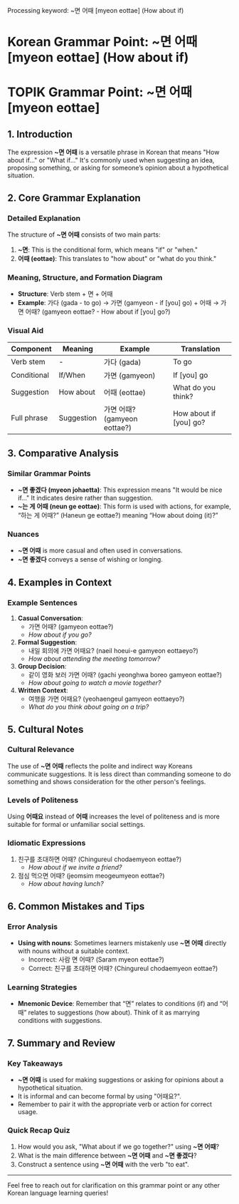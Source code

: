 Processing keyword: ~면 어때 [myeon eottae] (How about if)
# Korean Grammar Point: ~면 어때 [myeon eottae] (How about if)
# TOPIK Grammar Point: ~면 어때 [myeon eottae]
## 1. Introduction
The expression **~면 어때** is a versatile phrase in Korean that means "How about if..." or "What if..." It's commonly used when suggesting an idea, proposing something, or asking for someone’s opinion about a hypothetical situation.
## 2. Core Grammar Explanation
### Detailed Explanation
The structure of **~면 어때** consists of two main parts:
1. **~면**: This is the conditional form, which means "if" or "when."
2. **어때 (eottae)**: This translates to "how about" or "what do you think."
### Meaning, Structure, and Formation Diagram
- **Structure**: Verb stem + 면 + 어때
- **Example**: 가다 (gada - to go) → 가면 (gamyeon - if [you] go) + 어때 → 가면 어때? (gamyeon eottae? - How about if [you] go?)
### Visual Aid
| Component    | Meaning         | Example                                     | Translation                   |
|--------------|-----------------|---------------------------------------------|-------------------------------|
| Verb stem    | -               | 가다 (gada)                                 | To go                         |
| Conditional  | If/When         | 가면 (gamyeon)                             | If [you] go                   |
| Suggestion   | How about       | 어때 (eottae)                             | What do you think?           |
| Full phrase  | Suggestion      | 가면 어때? (gamyeon eottae?)             | How about if [you] go?       |
## 3. Comparative Analysis
### Similar Grammar Points
- **~면 좋겠다 (myeon johaetta)**: This expression means "It would be nice if..." It indicates desire rather than suggestion.
- **~는 게 어때 (neun ge eottae)**: This form is used with actions, for example, “하는 게 어때?” (Haneun ge eottae?) meaning “How about doing (it)?”
### Nuances
- **~면 어때** is more casual and often used in conversations. 
- **~면 좋겠다** conveys a sense of wishing or longing.
## 4. Examples in Context
### Example Sentences
1. **Casual Conversation**: 
   - 가면 어때? (gamyeon eottae?) 
   - *How about if you go?*
2. **Formal Suggestion**: 
   - 내일 회의에 가면 어때요? (naeil hoeui-e gamyeon eottaeyo?)
   - *How about attending the meeting tomorrow?*
3. **Group Decision**: 
   - 같이 영화 보러 가면 어때? (gachi yeonghwa boreo gamyeon eottae?) 
   - *How about going to watch a movie together?*
4. **Written Context**: 
   - 여행을 가면 어때요? (yeohaengeul gamyeon eottaeyo?)
   - *What do you think about going on a trip?*
## 5. Cultural Notes
### Cultural Relevance
The use of **~면 어때** reflects the polite and indirect way Koreans communicate suggestions. It is less direct than commanding someone to do something and shows consideration for the other person's feelings.
### Levels of Politeness
Using **어때요** instead of **어때** increases the level of politeness and is more suitable for formal or unfamiliar social settings.
### Idiomatic Expressions
1. 친구를 초대하면 어때? (Chingureul chodaemyeon eottae?) 
   - *How about if we invite a friend?*
2. 점심 먹으면 어때? (jeomsim meogeumyeon eottae?) 
   - *How about having lunch?*
## 6. Common Mistakes and Tips
### Error Analysis
- **Using with nouns**: Sometimes learners mistakenly use **~면 어때** directly with nouns without a suitable context.
  - Incorrect: 사람 면 어때? (Saram myeon eottae?)
  - Correct: 친구를 초대하면 어때? (Chingureul chodaemyeon eottae?)
### Learning Strategies
- **Mnemonic Device**: Remember that “면” relates to conditions (if) and “어때” relates to suggestions (how about). Think of it as marrying conditions with suggestions.
## 7. Summary and Review
### Key Takeaways
- **~면 어때** is used for making suggestions or asking for opinions about a hypothetical situation.
- It is informal and can become formal by using "어때요?".
- Remember to pair it with the appropriate verb or action for correct usage.
### Quick Recap Quiz
1. How would you ask, "What about if we go together?" using **~면 어때**?
2. What is the main difference between **~면 어때** and **~면 좋겠다**?
3. Construct a sentence using **~면 어때** with the verb "to eat".
--- 
Feel free to reach out for clarification on this grammar point or any other Korean language learning queries!
